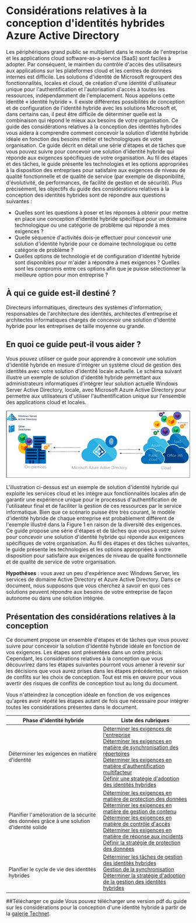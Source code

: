 <properties
	pageTitle="Considérations relatives à la conception d’identités hybrides Azure Active Directory : vue d’ensemble | Microsoft Azure"
	description="Vue d'ensemble et plan du contenu du guide des considérations relatives à la conception des identités hybrides"
	documentationCenter=""
	services="active-directory"
	authors="yuridio"
	manager="stevenpo"
	editor=""/>

<tags
	ms.service="active-directory"
	ms.devlang="na"
	ms.topic="article"
    ms.tgt_pltfrm="na"
    ms.workload="identity" 
	ms.date="04/25/2016"
	ms.author="yuridio"/>

# Considérations relatives à la conception d'identités hybrides Azure Active Directory

Les périphériques grand public se multiplient dans le monde de l'entreprise et les applications cloud software-as-a-service (SaaS) sont faciles à adopter. Par conséquent, le maintien du contrôle d'accès des utilisateurs aux applications sur les plateformes cloud et les centres de données internes est difficile. Les solutions d'identité de Microsoft regroupent des fonctionnalités, locales et cloud, de création d'une identité d'utilisateur unique pour l'authentification et l'autorisation d'accès à toutes les ressources, indépendamment de l'emplacement. Nous appelons cette identité « identité hybride ». Il existe différentes possibilités de conception et de configuration de l'identité hybride avec les solutions Microsoft et, dans certains cas, il peut être difficile de déterminer quelle est la combinaison qui répond le mieux aux besoins de votre organisation. Ce guide des considérations relatives à la conception des identités hybrides vous aidera à comprendre comment concevoir la solution d'identité hybride idéale en fonction des besoins métier et technologiques de votre organisation. Ce guide décrit en détail une série d'étapes et de tâches que vous pouvez suivre pour concevoir une solution d'identité hybride qui réponde aux exigences spécifiques de votre organisation. Au fil des étapes et des tâches, le guide présente les technologies et les options appropriées à la disposition des entreprises pour satisfaire aux exigences de niveau de qualité fonctionnelle et de qualité de service (par exemple de disponibilité, d'évolutivité, de performances, de facilité de gestion et de sécurité). Plus précisément, les objectifs du guide des considérations relatives à la conception des identités hybrides sont de répondre aux questions suivantes :

- Quelles sont les questions à poser et les réponses à obtenir pour mettre en place une conception d'identité hybride spécifique pour un domaine technologique ou une catégorie de problème qui réponde à mes exigences ?
- Quelle séquence d'activités dois-je effectuer pour concevoir une solution d'identité hybride pour ce domaine technologique ou cette catégorie de problème ? 
- Quelles options de technologie et de configuration d'identité hybride sont disponibles pour m'aider à répondre à mes exigences ? Quelles sont les compromis entre ces options afin que je puisse sélectionner la meilleure option pour mon entreprise ?


## À qui ce guide est-il destiné ?
 Directeurs informatiques, directeurs des systèmes d'information, responsables de l'architecture des identités, architectes d'entreprise et architectes informatiques chargés de concevoir une solution d'identité hybride pour les entreprises de taille moyenne ou grande.

## En quoi ce guide peut-il vous aider ? 
Vous pouvez utiliser ce guide pour apprendre à concevoir une solution d'identité hybride en mesure d'intégrer un système cloud de gestion des identités avec votre solution d'identité locale actuelle. Le schéma suivant illustre un exemple de solution d'identité hybride permettant aux administrateurs informatiques d'intégrer leur solution actuelle Windows Server Active Directory, locale, avec Microsoft Azure Active Directory pour permettre aux utilisateurs d'utiliser l'authentification unique sur l'ensemble des applications cloud et locales.

![](./media/hybrid-id-design-considerations/hybridID-example.png)


L'illustration ci-dessus est un exemple de solution d'identité hybride qui exploite les services cloud et les intègre aux fonctionnalités locales afin de garantir une expérience unique pour le processus d'authentification de l'utilisateur final et de faciliter la gestion de ces ressources par le service informatique. Bien que ce scénario puisse être très courant, le modèle d'identité hybride de chaque entreprise est probablement différent de l'exemple illustré dans la Figure 1 en raison de la diversité des exigences. Ce guide propose une série d'étapes et de tâches que vous pouvez suivre pour concevoir une solution d'identité hybride qui réponde aux exigences spécifiques de votre organisation. Au fil des étapes et des tâches suivantes, le guide présente les technologies et les options appropriées à votre disposition pour satisfaire aux exigences de niveau de qualité fonctionnelle et de qualité de service de votre organisation.

**Hypothèses** : vous avez un peu d'expérience avec Windows Server, les services de domaine Active Directory et Azure Active Directory. Dans ce document, nous supposons que vous cherchez à savoir en quoi ces solutions peuvent répondre aux besoins de votre entreprise de façon autonome ou dans une solution intégrée.

## Présentation des considérations relatives à la conception
Ce document propose un ensemble d'étapes et de tâches que vous pouvez suivre pour concevoir la solution d'identité hybride idéale en fonction de vos exigences. Les étapes sont présentées dans un ordre précis. Cependant, les considérations relatives à la conception que vous découvrirez dans les étapes suivantes pourront vous amener à revenir sur les décisions que vous aurez prises dans les étapes précédentes, en raison de conflits sur les choix de conception. Tout est mis en œuvre pour vous avertir des risques de conflits de conception tout au long du document.

Vous n'atteindrez la conception idéale en fonction de vos exigences qu'après avoir répété les étapes autant de fois que nécessaire pour intégrer toutes les considérations présentes dans le document.

| Phase d'identité hybride | Liste des rubriques |
|-------------------------------------------------------------------|--------------------------------------------------------------------------------------------------------------------------------------------------------------------------------------------------|
| Déterminer les exigences en matière d'identité | [Déterminer les exigences de l'entreprise](active-directory-hybrid-identity-design-considerations-business-needs.md)<br> [Déterminer les exigences en matière de synchronisation des répertoires](active-directory-hybrid-identity-design-considerations-directory-sync-requirements.md)<br> [Déterminer les exigences en matière d'authentification multifacteur](active-directory-hybrid-identity-design-considerations-multifactor-auth-requirements.md)<br> [Définir une stratégie d'adoption des identités hybrides](active-directory-hybrid-identity-design-considerations-identity-adoption-strategy.md) |
| Planifier l'amélioration de la sécurité des données grâce à une solution d'identité solide | [Déterminer les exigences en matière de protection des données](active-directory-hybrid-identity-design-considerations-dataprotection-requirements.md) <br> [Déterminer les exigences en matière de gestion de contenu](active-directory-hybrid-identity-design-considerations-contentmgt-requirements.md)<br> [Déterminer les exigences en matière de contrôle d'accès](active-directory-hybrid-identity-design-considerations-accesscontrol-requirements.md)<br> [Déterminer les exigences en matière de réponse aux incidents](active-directory-hybrid-identity-design-considerations-incident-response-requirements.md) <br> [Définir la stratégie de protection des données](active-directory-hybrid-identity-design-considerations-data-protection-strategy.md) |
| Planifier le cycle de vie des identités hybrides | [Déterminer les tâches de gestion des identités hybrides](active-directory-hybrid-identity-design-considerations-hybridId-management-tasks.md) <br> [Gestion de la synchronisation](active-directory-hybrid-identity-design-considerations-hybridId-management-tasks.md)<br> [Déterminer la stratégie d'adoption de la gestion des identités hybrides](active-directory-hybrid-identity-design-considerations-lifecycle-adoption-strategy.md) |     


##Télécharger ce guide
Vous pouvez télécharger une version pdf du guide sur les considérations pour la conception d'une identité hybride à partir de la [galerie Technet](https://gallery.technet.microsoft.com/Azure-Hybrid-Identity-b06c8288).

                                                             

<!---HONumber=AcomDC_0427_2016-->